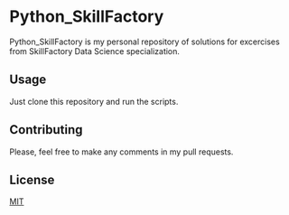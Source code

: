 # Python_SkillFactory

Python_SkillFactory is my personal repository of solutions for excercises from SkillFactory Data Science specialization.

## Usage

Just clone this repository and run the scripts.

## Contributing
Please, feel free to make any comments in my pull requests.

## License
[MIT](https://choosealicense.com/licenses/mit/)
